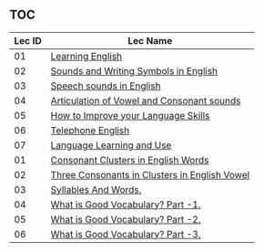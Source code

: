 TOC
---
|Lec ID| Lec Name|
|---|---|
|01|[Learning English](notes.md#lec-01---learning-english)|
|02|[Sounds and Writing Symbols in English](notes.md#lec-02---sounds-and-writing-symbols-in-english)|
|03|[Speech sounds in English](notes.md#lec-03---speech-sounds-in-english)|
|04|[Articulation of Vowel and Consonant sounds](notes.md#lec-04---articulation-of-vowel-and-consonant-sounds)|
|05|[How to Improve your Language Skills](notes.md#lec-05---how-to-improve-your-language-skills)|
|06|[Telephone English](notes.md#lec-06---telephone-english)|
|07|[Language Learning and Use](notes.md#lec-07---language-learning-and-use)|
|01|[Consonant Clusters in English Words](notes.md#lec-01---consonant-clusters-in-english-words)|
|02|[Three Consonants in Clusters in English Vowel](notes.md#lec-02---three-consonants-in-clusters-in-english-vowel)|
|03|[Syllables And Words.](notes.md#lec-03---syllables-and-words)|
|04|[What is Good Vocabulary? Part -1.](notes.md#lec-04---what-is-good-vocabulary?-part--1)|
|05|[What is Good Vocabulary? Part -2.](notes.md#lec-05---what-is-good-vocabulary?-part--2)|
|06|[What is Good Vocabulary? Part -3.](notes.md#lec-06---what-is-good-vocabulary?-part--3)|
